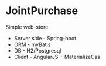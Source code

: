 # JointPurchase
Simple web-store

- Server side - Spring-boot
- ORM - myBatis
- DB - H2/Postgresql
- Client - AngularJS + MaterializeCss
